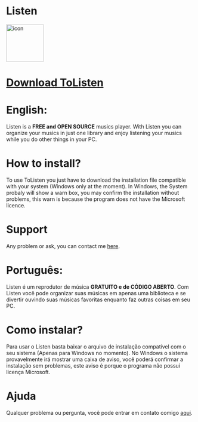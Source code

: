 # Listen
<img src="https://github.com/DuckCoder1101/ToListen/blob/main/public/icons/icon.png?raw=true" width="100" height="100" alt="icon" align="center">

# [Download ToListen](https://github.com/DuckCoder1101/ToListen/releases)

# English:
Listen is a **FREE and OPEN SOURCE** musics player. 
With Listen you can organize your musics in just one library and enjoy listening your musics while you do other things in your PC.

# How to install?
To use ToListen you just have to download the installation file compatible with your system (Windows only at the moment).
In Windows, the System probaly will show a warn box, you may confirm the installation without problems, this warn is because the program does not have the Microsoft licence.

# Support
Any problem or ask, you can contact me [here](https://github.com/DuckCoder1101/ToListen/issues).

# Português:
Listen é um reprodutor de música **GRATUITO e de CÓDIGO ABERTO**.
Com Listen você pode organizar suas músicas em apenas uma biblioteca e se divertir ouvindo suas músicas favoritas enquanto faz outras coisas em seu PC.

# Como instalar?
Para usar o Listen basta baixar o arquivo de instalação compatível com o seu sistema (Apenas para Windows no momento).
No Windows o sistema provavelmente irá mostrar uma caixa de aviso, você poderá confirmar a instalação sem problemas, este aviso é porque o programa não possui licença Microsoft.

# Ajuda
Qualquer problema ou pergunta, você pode entrar em contato comigo [aqui](https://github.com/DuckCoder1101/ToListen/issues).
